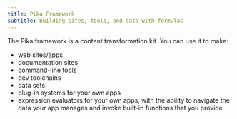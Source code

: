 ```yaml
---
title: Pika Framework
subtitle: Building sites, tools, and data with formulas
---
```


The Pika framework is a content transformation kit. You can use it to make:

- web sites/apps
- documentation sites
- command-line tools
- dev toolchains
- data sets
- plug-in systems for your own apps
- expression evaluators for your own apps, with the ability to navigate the data your app manages and invoke built-in functions that you provide

